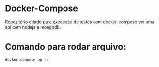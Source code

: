 # Docker-Compose
Repositório criado para execução de testes com docker-compose em uma api com nodejs e mongodb.

# Comando para rodar arquivo:
```
docker-compose up -d
```


